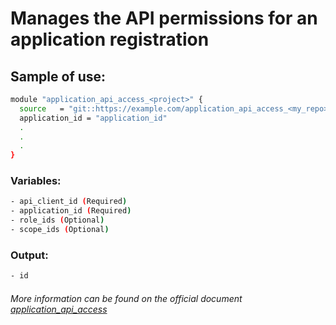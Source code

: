 # Manages the API permissions for an application registration

## Sample of use:

```bash
module "application_api_access_<project>" {
  source   = "git::https://example.com/application_api_access_<my_repo>.git"
  application_id = "application_id"
  .
  .
  .
}
```

### Variables:

```bash
- api_client_id (Required)
- application_id (Required)
- role_ids (Optional)
- scope_ids (Optional)
```

### Output:

```bash
- id
```

###### More information can be found on the official document [application_api_access](https://registry.terraform.io/providers/hashicorp/azuread/latest/docs/resources/application_api_access)